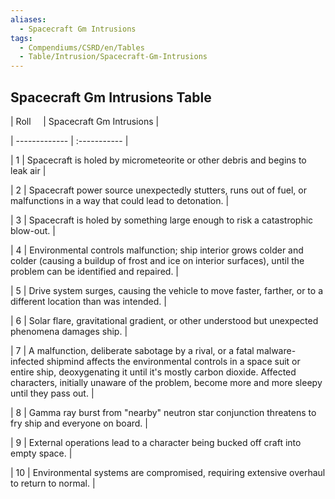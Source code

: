 ```yaml
---
aliases:
  - Spacecraft Gm Intrusions
tags:
  - Compendiums/CSRD/en/Tables
  - Table/Intrusion/Spacecraft-Gm-Intrusions
---
```

    
## Spacecraft Gm Intrusions Table    
|  Roll &nbsp; &nbsp; | Spacecraft Gm Intrusions  |    
| ------------- | :----------- |    
| 1 | Spacecraft is holed by micrometeorite or other debris and begins to leak air |    
| 2 | Spacecraft power source unexpectedly stutters, runs out of fuel, or malfunctions in a way that could lead to detonation. |    
| 3 | Spacecraft is holed by something large enough to risk a catastrophic blow-out. |    
| 4 | Environmental controls malfunction; ship interior grows colder and colder (causing a buildup of frost and ice on interior surfaces), until the problem can be identified and repaired. |    
| 5 | Drive system surges, causing the vehicle to move faster, farther, or to a different location than was intended. |    
| 6 | Solar flare, gravitational gradient, or other understood but unexpected phenomena damages ship. |    
| 7 | A malfunction, deliberate sabotage by a rival, or a fatal malware-infected shipmind affects the environmental controls in a space suit or entire ship, deoxygenating it until it's mostly carbon dioxide. Affected characters, initially unaware of the problem, become more and more sleepy until they pass out. |    
| 8 | Gamma ray burst from "nearby" neutron star conjunction threatens to fry ship and everyone on board. |    
| 9 | External operations lead to a character being bucked off craft into empty space. |    
| 10 | Environmental systems are compromised, requiring extensive overhaul to return to normal. |
